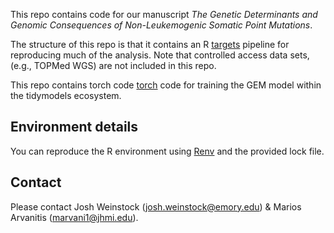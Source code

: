This repo contains code for our manuscript *The Genetic Determinants and Genomic Consequences of Non-Leukemogenic Somatic Point Mutations*. 

The structure of this repo is that it contains an R [targets](https://books.ropensci.org/targets/) pipeline for reproducing much of the analysis. Note that controlled access data sets,
(e.g., TOPMed WGS) are not included in this repo. 

This repo contains torch code [torch](https://torch.mlverse.org/) code for training the GEM model within the tidymodels ecosystem. 

## Environment details
You can reproduce the R environment using [Renv](https://rstudio.github.io/renv/) and the provided lock file. 

## Contact
Please contact Josh Weinstock (josh.weinstock@emory.edu) & Marios Arvanitis (marvani1@jhmi.edu). 
